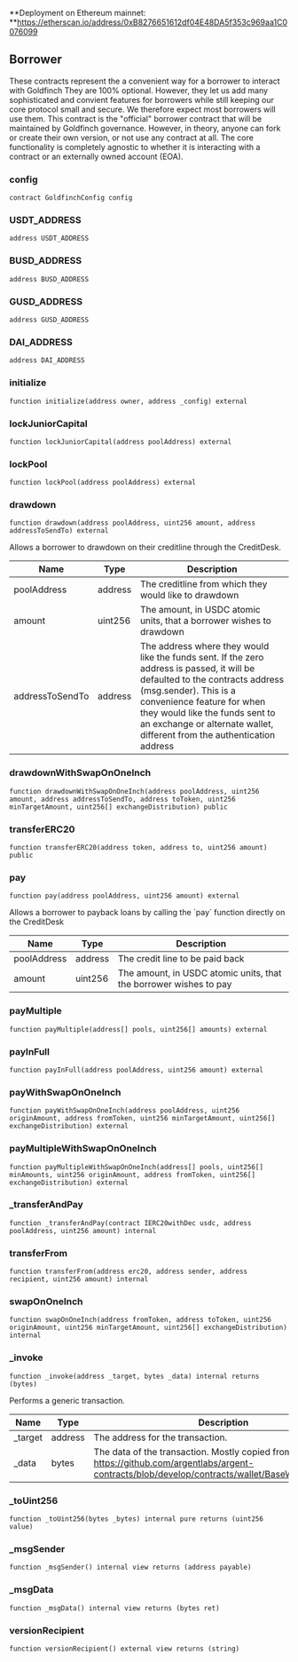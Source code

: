 **Deployment on Ethereum mainnet: **https://etherscan.io/address/0xB8276651612df04E48DA5f353c969aa1C0076099

## Borrower

These contracts represent the a convenient way for a borrower to interact with Goldfinch
 They are 100% optional. However, they let us add many sophisticated and convient features for borrowers
 while still keeping our core protocol small and secure. We therefore expect most borrowers will use them.
 This contract is the &quot;official&quot; borrower contract that will be maintained by Goldfinch governance. However,
 in theory, anyone can fork or create their own version, or not use any contract at all. The core functionality
 is completely agnostic to whether it is interacting with a contract or an externally owned account (EOA).

### config

```solidity
contract GoldfinchConfig config
```

### USDT_ADDRESS

```solidity
address USDT_ADDRESS
```

### BUSD_ADDRESS

```solidity
address BUSD_ADDRESS
```

### GUSD_ADDRESS

```solidity
address GUSD_ADDRESS
```

### DAI_ADDRESS

```solidity
address DAI_ADDRESS
```

### initialize

```solidity
function initialize(address owner, address _config) external
```

### lockJuniorCapital

```solidity
function lockJuniorCapital(address poolAddress) external
```

### lockPool

```solidity
function lockPool(address poolAddress) external
```

### drawdown

```solidity
function drawdown(address poolAddress, uint256 amount, address addressToSendTo) external
```

Allows a borrower to drawdown on their creditline through the CreditDesk.

| Name | Type | Description |
| ---- | ---- | ----------- |
| poolAddress | address | The creditline from which they would like to drawdown |
| amount | uint256 | The amount, in USDC atomic units, that a borrower wishes to drawdown |
| addressToSendTo | address | The address where they would like the funds sent. If the zero address is passed,  it will be defaulted to the contracts address (msg.sender). This is a convenience feature for when they would  like the funds sent to an exchange or alternate wallet, different from the authentication address |

### drawdownWithSwapOnOneInch

```solidity
function drawdownWithSwapOnOneInch(address poolAddress, uint256 amount, address addressToSendTo, address toToken, uint256 minTargetAmount, uint256[] exchangeDistribution) public
```

### transferERC20

```solidity
function transferERC20(address token, address to, uint256 amount) public
```

### pay

```solidity
function pay(address poolAddress, uint256 amount) external
```

Allows a borrower to payback loans by calling the &#x60;pay&#x60; function directly on the CreditDesk

| Name | Type | Description |
| ---- | ---- | ----------- |
| poolAddress | address | The credit line to be paid back |
| amount | uint256 | The amount, in USDC atomic units, that the borrower wishes to pay |

### payMultiple

```solidity
function payMultiple(address[] pools, uint256[] amounts) external
```

### payInFull

```solidity
function payInFull(address poolAddress, uint256 amount) external
```

### payWithSwapOnOneInch

```solidity
function payWithSwapOnOneInch(address poolAddress, uint256 originAmount, address fromToken, uint256 minTargetAmount, uint256[] exchangeDistribution) external
```

### payMultipleWithSwapOnOneInch

```solidity
function payMultipleWithSwapOnOneInch(address[] pools, uint256[] minAmounts, uint256 originAmount, address fromToken, uint256[] exchangeDistribution) external
```

### _transferAndPay

```solidity
function _transferAndPay(contract IERC20withDec usdc, address poolAddress, uint256 amount) internal
```

### transferFrom

```solidity
function transferFrom(address erc20, address sender, address recipient, uint256 amount) internal
```

### swapOnOneInch

```solidity
function swapOnOneInch(address fromToken, address toToken, uint256 originAmount, uint256 minTargetAmount, uint256[] exchangeDistribution) internal
```

### _invoke

```solidity
function _invoke(address _target, bytes _data) internal returns (bytes)
```

Performs a generic transaction.

| Name | Type | Description |
| ---- | ---- | ----------- |
| _target | address | The address for the transaction. |
| _data | bytes | The data of the transaction. Mostly copied from Argent: https://github.com/argentlabs/argent-contracts/blob/develop/contracts/wallet/BaseWallet.sol#L111 |

### _toUint256

```solidity
function _toUint256(bytes _bytes) internal pure returns (uint256 value)
```

### _msgSender

```solidity
function _msgSender() internal view returns (address payable)
```

### _msgData

```solidity
function _msgData() internal view returns (bytes ret)
```

### versionRecipient

```solidity
function versionRecipient() external view returns (string)
```

